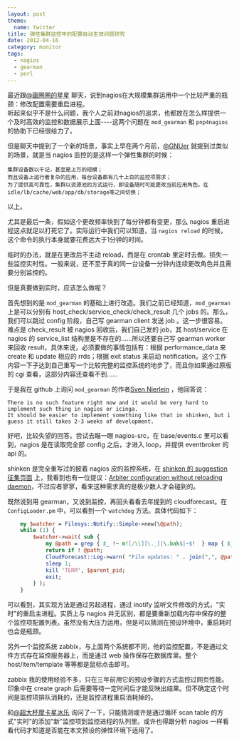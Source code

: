 ```yaml
---
layout: post
theme:
  name: twitter
title: 弹性集群监控中的配置自动生效问题研究
date: 2012-04-16
category: monitor
tags:
  - nagios
  - gearman
  - perl
---
```


最近跟[@画圈圈的星星](http://weibo.com/fedoracore) 聊天，说到nagios在大规模集群运用中一个比较严重的瓶颈：修改配置需要重启进程。   
听起来似乎不是什么问题，我个人之前对nagios的追求，也都放在怎么样提供一个及时高效的监控和数据展示上面----这两个问题在 `mod_gearman` 和 `pnp4nagios` 的协助下已经很给力了。    

但是聊天中提到了一个新的场景，事实上早在两个月前，[@GNUer](http://weibo.com/tjpm) 就提到过类似的场景，就是当 nagios 监控的是这样一个弹性集群的时候：

    集群设备数以千记，甚至是上万的规模；
    而且设备上运行着复杂的应用，每台设备都有几十上百的监控项需求；
    为了提供高可靠性，集群以资源池的方式运行，即设备随时可能更改当前应用角色，在idle/lb/cache/web/app/db/storage等之间切换；

以上。    

尤其是最后一条，假如这个更改频率快到了每分钟都有变更，那么 nagios 重启进程这点就足以打死它了。实际运行中我们可以知道，当 `nagios reload` 的时候，这个命令的执行本身就要花费远大于1分钟的时间。    

临时的办法，就是在更改后不主动 reload，而是在 crontab 里定时去做。损失一些监控实时性。一般来说，还不至于真的同一台设备一分钟内连续更改角色并且需要分别监控的。    

但是真要做到实时，应该怎么做呢？    

首先想到的是 `mod_gearman` 的基础上进行改造。我们之前已经知道，`mod_gearman` 上是可以分别有 host_check/service_check/check_result 几个 jobs 的。那么，我们可以跳过 config 阶段，自己写 gearman client 发送 job 。这一步很容易。难点是 check_result 被 nagios 回收后，我们自己发的 job，其 host/service 在 nagios 的 service_list 结构里是不存在的......所以还要自己写 gearman worker 来回收 result，具体来说，必须要做的事情包括有：根据 performance_data 来 create 和 update 相应的 rrds；根据 exit status 来启动 notification。这个工作内容一下子达到自己重写一个比较完整的监控系统的地步了，而且你如果通过原版的 cgi 查看，这部分内容还查看不到......    

于是我在 github 上询问 `mod_gearman` 的作者[Sven Nierlein](https://github.com/sni) ，他回答说：

    There is no such feature right now and it would be very hard to implement such thing in nagios or icinga.
    It should be easier to implement something like that in shinken, but i guess it still takes 2-3 weeks of development.

好吧，比较失望的回答。尝试去瞄一眼 nagios-src，在 base/events.c 里可以看到，nagios 是在读取完全部 config 之后，才进入 loop，并提供 eventbroker 的 api 的。    

shinken 是完全重写过的披着 nagios 皮的监控系统，在 [shinken 的 suggestion 征集页面](http://shinken.ideascale.com/) 上，我看到也有一位提议：[Arbiter configuration without reloading daemon](http://shinken.ideascale.com/a/dtd/Arbiter-configuration-without-reloading-daemon/323455-10373)，不过应者寥寥，看来这种需求真的是极少数人才会碰到的。    

既然说到用 gearman，又说到监控，再回头看看去年提到的 cloudforecast。在 `ConfigLoader.pm` 中，可以看到一个 `watchdog` 方法。具体代码如下：

```perl
    my $watcher = Filesys::Notify::Simple->new(\@path);
    while (1) {
        $watcher->wait( sub {
            my @path = grep { $_ !~ m![/\\][\._]|\.bak$|~$!  } map { $_->{path} } @_;
            return if ! @path;
            CloudForecast::Log->warn( "File updates: " . join(",", @path) );
            sleep 1;
            kill 'TERM', $parent_pid;
            exit;
        } );
    }
```

可以看到，其实现方法是通过另起进程，通过 inotify 监听文件修改的方式，"实时"的重启主进程。实质上与 nagios 并无区别，都是要重新加载内存中保存的整个监控项配置列表。虽然没有大压力运用，但是可以猜测在预设环境中，重启耗时也会是瓶颈。    

另外一个监控系统 zabbix，与上面两个系统都不同，他的监控配置，不是通过文件方式存在监控服务器上，而是通过 web 操作保存在数据库里。整个 host/item/template 等等都是鼠标点击即可。    

zabbix 我的使用经验不多，只在三年前用它的预设步骤的方式监控过网页性能。印象中在 create graph 后需要等待一定时间后才能反映出结果。但不确定这个时间是监控项排队消耗的，还是监控进程重启消耗掉的。    

和[@超大杯摩卡星冰乐](http://weibo.com/frankymryao) 询问了一下，只能猜测或许是通过循环 scan table 的方式"实时"的添加"新"监控项到监控进程的队列里。或许也得跟分析 nagios 一样看看代码才知道是否能在本文预设的弹性环境下适用了。

